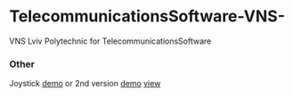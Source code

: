 # TelecommunicationsSoftware-VNS-
VNS Lviv Polytechnic  for TelecommunicationsSoftware


### Other
Joystick [demo](https://plnkr.co/edit/GHk1gyhzqIk8Hg0xyW5C?p=preview)
or 2nd version [demo](https://plnkr.co/edit/GHk1gyhzqIk8Hg0xyW5C?p=preview) [view](https://run.plnkr.co/JKA0AKbzsYYhbg6x/)
